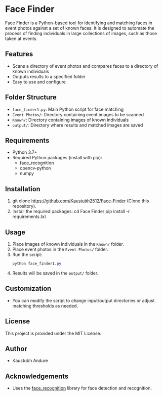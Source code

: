 # Face Finder

Face Finder is a Python-based tool for identifying and matching faces in event photos against a set of known faces. It is designed to automate the process of finding individuals in large collections of images, such as those taken at events.

## Features
- Scans a directory of event photos and compares faces to a directory of known individuals
- Outputs results to a specified folder
- Easy to use and configure

## Folder Structure
- `face_finder1.py`: Main Python script for face matching
- `Event Photos/`: Directory containing event images to be scanned
- `Known/`: Directory containing images of known individuals
- `output/`: Directory where results and matched images are saved

## Requirements
- Python 3.7+
- Required Python packages (install with pip):
  - face_recognition
  - opencv-python
  - numpy

## Installation
1. git clone https://github.com/Kaustubh2512/Face-Finder (Clone this repository).
2. Install the required packages:
   cd Face Finder
   pip install -r requirements.txt


## Usage
1. Place images of known individuals in the `Known/` folder.
2. Place event photos in the `Event Photos/` folder.
3. Run the script:
   ```powershell
   python face_finder1.py
   ```
4. Results will be saved in the `output/` folder.

## Customization
- You can modify the script to change input/output directories or adjust matching thresholds as needed.

## License
This project is provided under the MIT License.

## Author
- Kaustubh Andure

## Acknowledgements
- Uses the [face_recognition](https://github.com/ageitgey/face_recognition) library for face detection and recognition.

